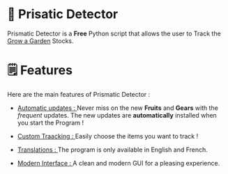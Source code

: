# 🌱 Prisatic Detector
Prismatic Detector is a __Free__ Python script that allows the user to Track the [Grow a Garden](https://www.roblox.com/games/126884695634066/Grow-a-Garden) Stocks.

# 🗒️ Features
Here are the main features of Prismatic Detector : 
- <ins> Automatic updates : </ins> Never miss on the new __Fruits__ and __Gears__ with the _frequent_ updates. The new updates are **automatically** installed when you start the Program !

- <ins> Custom Traacking : </ins> Easily choose the items you want to track !

- <ins> Translations : </ins> The program is only available in English and French.

- <ins> Modern Interface : </ins> A clean and modern GUI for a pleasing experience.
